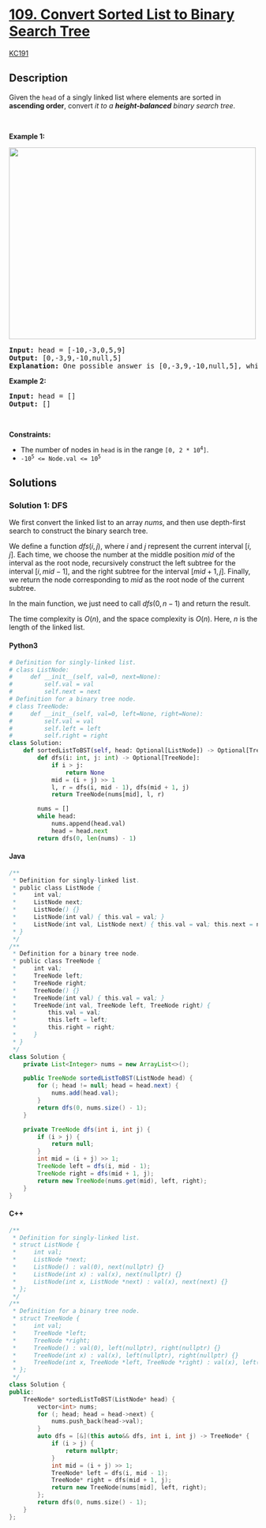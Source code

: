 <!-- problem:start -->

# [109. Convert Sorted List to Binary Search Tree](https://leetcode.com/problems/convert-sorted-list-to-binary-search-tree)

[KC191](/109.Convert%20Sorted%20List%20to%20Binary%20Search%20Tree/README.md)

## Description

<!-- description:start -->

<p>Given the <code>head</code> of a singly linked list where elements are sorted in <strong>ascending order</strong>, convert <em>it to a </em><span data-keyword="height-balanced"><strong><em>height-balanced</em></strong></span> <em>binary search tree</em>.</p>

<p>&nbsp;</p>
<p><strong class="example">Example 1:</strong></p>
<img alt="" src="https://fastly.jsdelivr.net/gh/KC191/50-Days-Coding-Challenge@main/Day-44/109.Convert%20Sorted%20List%20to%20Binary%20Search%20Tree/images/linked.jpg" style="width: 500px; height: 388px;" />
<pre>
<strong>Input:</strong> head = [-10,-3,0,5,9]
<strong>Output:</strong> [0,-3,9,-10,null,5]
<strong>Explanation:</strong> One possible answer is [0,-3,9,-10,null,5], which represents the shown height balanced BST.
</pre>

<p><strong class="example">Example 2:</strong></p>

<pre>
<strong>Input:</strong> head = []
<strong>Output:</strong> []
</pre>

<p>&nbsp;</p>
<p><strong>Constraints:</strong></p>

<ul>
	<li>The number of nodes in <code>head</code> is in the range <code>[0, 2 * 10<sup>4</sup>]</code>.</li>
	<li><code>-10<sup>5</sup> &lt;= Node.val &lt;= 10<sup>5</sup></code></li>
</ul>

<!-- description:end -->

## Solutions

<!-- solution:start -->

### Solution 1: DFS

We first convert the linked list to an array $\textit{nums}$, and then use depth-first search to construct the binary search tree.

We define a function $\textit{dfs}(i, j)$, where $i$ and $j$ represent the current interval $[i, j]$. Each time, we choose the number at the middle position $\textit{mid}$ of the interval as the root node, recursively construct the left subtree for the interval $[i, \textit{mid} - 1]$, and the right subtree for the interval $[\textit{mid} + 1, j]$. Finally, we return the node corresponding to $\textit{mid}$ as the root node of the current subtree.

In the main function, we just need to call $\textit{dfs}(0, n - 1)$ and return the result.

The time complexity is $O(n)$, and the space complexity is $O(n)$. Here, $n$ is the length of the linked list.

<!-- tabs:start -->

#### Python3

```python
# Definition for singly-linked list.
# class ListNode:
#     def __init__(self, val=0, next=None):
#         self.val = val
#         self.next = next
# Definition for a binary tree node.
# class TreeNode:
#     def __init__(self, val=0, left=None, right=None):
#         self.val = val
#         self.left = left
#         self.right = right
class Solution:
    def sortedListToBST(self, head: Optional[ListNode]) -> Optional[TreeNode]:
        def dfs(i: int, j: int) -> Optional[TreeNode]:
            if i > j:
                return None
            mid = (i + j) >> 1
            l, r = dfs(i, mid - 1), dfs(mid + 1, j)
            return TreeNode(nums[mid], l, r)

        nums = []
        while head:
            nums.append(head.val)
            head = head.next
        return dfs(0, len(nums) - 1)
```

#### Java

```java
/**
 * Definition for singly-linked list.
 * public class ListNode {
 *     int val;
 *     ListNode next;
 *     ListNode() {}
 *     ListNode(int val) { this.val = val; }
 *     ListNode(int val, ListNode next) { this.val = val; this.next = next; }
 * }
 */
/**
 * Definition for a binary tree node.
 * public class TreeNode {
 *     int val;
 *     TreeNode left;
 *     TreeNode right;
 *     TreeNode() {}
 *     TreeNode(int val) { this.val = val; }
 *     TreeNode(int val, TreeNode left, TreeNode right) {
 *         this.val = val;
 *         this.left = left;
 *         this.right = right;
 *     }
 * }
 */
class Solution {
    private List<Integer> nums = new ArrayList<>();

    public TreeNode sortedListToBST(ListNode head) {
        for (; head != null; head = head.next) {
            nums.add(head.val);
        }
        return dfs(0, nums.size() - 1);
    }

    private TreeNode dfs(int i, int j) {
        if (i > j) {
            return null;
        }
        int mid = (i + j) >> 1;
        TreeNode left = dfs(i, mid - 1);
        TreeNode right = dfs(mid + 1, j);
        return new TreeNode(nums.get(mid), left, right);
    }
}
```

#### C++

```cpp
/**
 * Definition for singly-linked list.
 * struct ListNode {
 *     int val;
 *     ListNode *next;
 *     ListNode() : val(0), next(nullptr) {}
 *     ListNode(int x) : val(x), next(nullptr) {}
 *     ListNode(int x, ListNode *next) : val(x), next(next) {}
 * };
 */
/**
 * Definition for a binary tree node.
 * struct TreeNode {
 *     int val;
 *     TreeNode *left;
 *     TreeNode *right;
 *     TreeNode() : val(0), left(nullptr), right(nullptr) {}
 *     TreeNode(int x) : val(x), left(nullptr), right(nullptr) {}
 *     TreeNode(int x, TreeNode *left, TreeNode *right) : val(x), left(left), right(right) {}
 * };
 */
class Solution {
public:
    TreeNode* sortedListToBST(ListNode* head) {
        vector<int> nums;
        for (; head; head = head->next) {
            nums.push_back(head->val);
        }
        auto dfs = [&](this auto&& dfs, int i, int j) -> TreeNode* {
            if (i > j) {
                return nullptr;
            }
            int mid = (i + j) >> 1;
            TreeNode* left = dfs(i, mid - 1);
            TreeNode* right = dfs(mid + 1, j);
            return new TreeNode(nums[mid], left, right);
        };
        return dfs(0, nums.size() - 1);
    }
};
```

<!-- tabs:end -->

<!-- solution:end -->

<!-- problem:end -->
